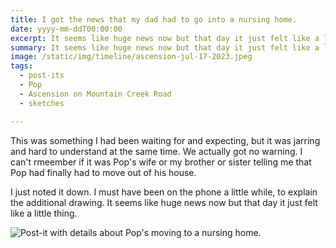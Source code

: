 ```yaml
---
title: I got the news that my dad had to go into a nursing home.
date: yyyy-mm-ddT00:00:00
excerpt: It seems like huge news now but that day it just felt like a little thing
summary: It seems like huge news now but that day it just felt like a little thing
image: /static/img/timeline/ascension-jul-17-2023.jpeg
tags:
  - post-its
  - Pop
  - Ascension on Mountain Creek Road
  - sketches

---
```


This was something I had been waiting for and expecting, but it was jarring and hard to understand at the same time. We actually got no warning. I can't rmeember if it was Pop's wife or my brother or sister telling me that Pop had finally had to move out of his house.

I just noted it down. I must have been on the phone a little while, to explain the additional drawing. It seems like huge news now but that day it just felt like a little thing.

![Post-it with details about Pop's moving to a nursing home.](/static/img/timeline/ascension-jul-17-2023.jpeg)
